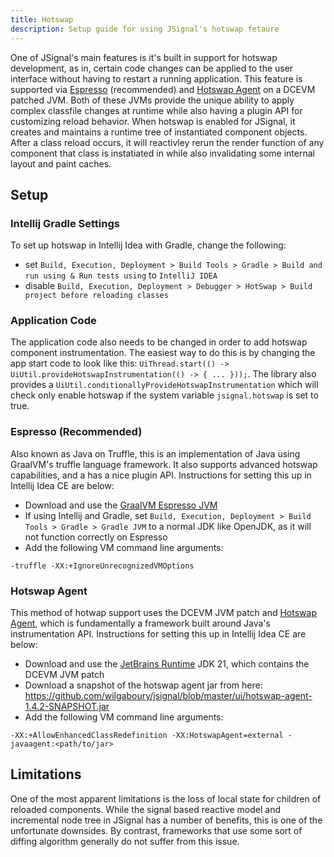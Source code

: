 ```yaml
---
title: Hotswap
description: Setup guide for using JSignal's hotswap fetaure
---
```


One of JSignal's main features is it's built in support for hotswap development, as in, certain code changes can be applied to the user interface without having to restart a running application. This feature is supported via [Espresso](https://github.com/oracle/graal/tree/master/espresso) (recommended) and [Hotswap Agent](https://github.com/HotswapProjects/HotswapAgent) on a DCEVM patched JVM. Both of these JVMs provide the unique ability to apply complex classfile changes at runtime while also having a plugin API for customizing reload behavior. When hotswap is enabled for JSignal, it creates and maintains a runtime tree of instantiated component objects. After a class reload occurs, it will reactivley rerun the render function of any component that class is instatiated in while also invalidating some internal layout and paint caches.

## Setup

### Intellij Gradle Settings

To set up hotswap in Intellij Idea with Gradle, change the following:

- set `Build, Execution, Deployment > Build Tools > Gradle > Build and run using & Run tests using` to `IntelliJ IDEA`
- disable `Build, Execution, Deployment > Debugger > HotSwap > Build project before reloading classes`

### Application Code

The application code also needs to be changed in order to add hotswap component instrumentation. The easiest way to do this is by changing the app start code to look like this: `UiThread.start(() -> UiUtil.provideHotswapInstrumentation(() -> { ... }));`. The library also provides a `UiUtil.conditionallyProvideHotswapInstrumentation` which will check only enable hotswap if the system variable `jsignal.hotswap` is set to true.

### Espresso (Recommended)

Also known as Java on Truffle, this is an implementation of Java using GraalVM's truffle language framework. It also
supports advanced hotswap capabilities, and a has a nice plugin API. Instructions for setting this up in Intellij Idea
CE are below:

- Download and use
  the [GraalVM Espresso JVM](https://www.graalvm.org/jdk21/reference-manual/java-on-truffle/#getting-started)
- If using Intellij and Gradle, set `Build, Execution, Deployment > Build Tools > Gradle > Gradle JVM` to a normal JDK like OpenJDK, as it will not function correctly on Espresso
- Add the following VM command line arguments:

```
-truffle -XX:+IgnoreUnrecognizedVMOptions
```

### Hotswap Agent

This method of hotwap support uses the DCEVM JVM patch
and [Hotswap Agent](https://github.com/HotswapProjects/HotswapAgent), which is fundamentally a framework built around
Java's instrumentation API. Instructions for setting this up in Intellij Idea CE are below:

- Download and use the [JetBrains Runtime](https://github.com/JetBrains/JetBrainsRuntime) JDK 21, which contains the
  DCEVM JVM patch
- Download a snapshot of the hotswap agent jar from here: https://github.com/wilgaboury/jsignal/blob/master/ui/hotswap-agent-1.4.2-SNAPSHOT.jar
- Add the following VM command line
  arguments:

```
-XX:+AllowEnhancedClassRedefinition -XX:HotswapAgent=external -javaagent:<path/to/jar>
```

## Limitations

One of the most apparent limitations is the loss of local state for children of reloaded components. While the signal based reactive model and incremental node tree in JSignal has a number of benefits, this is one of the unfortunate downsides. By contrast, frameworks that use some sort of diffing algorithm generally do not suffer from this issue.
